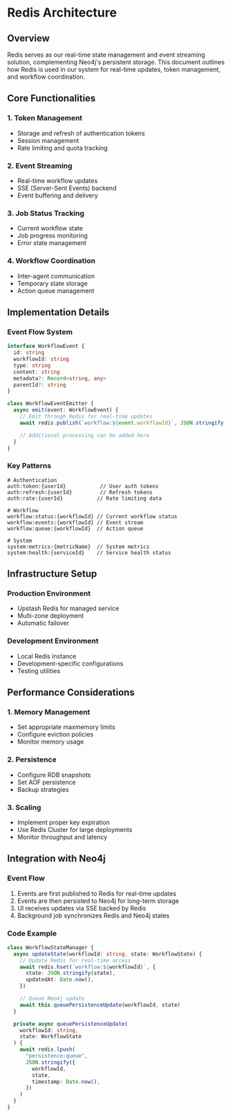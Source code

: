 # Redis Architecture

## Overview

Redis serves as our real-time state management and event streaming solution, complementing Neo4j's persistent storage. This document outlines how Redis is used in our system for real-time updates, token management, and workflow coordination.

## Core Functionalities

### 1. Token Management

- Storage and refresh of authentication tokens
- Session management
- Rate limiting and quota tracking

### 2. Event Streaming

- Real-time workflow updates
- SSE (Server-Sent Events) backend
- Event buffering and delivery

### 3. Job Status Tracking

- Current workflow state
- Job progress monitoring
- Error state management

### 4. Workflow Coordination

- Inter-agent communication
- Temporary state storage
- Action queue management

## Implementation Details

### Event Flow System

```typescript
interface WorkflowEvent {
  id: string
  workflowId: string
  type: string
  content: string
  metadata?: Record<string, any>
  parentId?: string
}

class WorkflowEventEmitter {
  async emit(event: WorkflowEvent) {
    // Emit through Redis for real-time updates
    await redis.publish(`workflow:${event.workflowId}`, JSON.stringify(event))

    // Additional processing can be added here
  }
}
```

### Key Patterns

```
# Authentication
auth:token:{userId}           // User auth tokens
auth:refresh:{userId}         // Refresh tokens
auth:rate:{userId}           // Rate limiting data

# Workflow
workflow:status:{workflowId} // Current workflow status
workflow:events:{workflowId} // Event stream
workflow:queue:{workflowId}  // Action queue

# System
system:metrics:{metricName}  // System metrics
system:health:{serviceId}    // Service health status
```

## Infrastructure Setup

### Production Environment

- Upstash Redis for managed service
- Multi-zone deployment
- Automatic failover

### Development Environment

- Local Redis instance
- Development-specific configurations
- Testing utilities

## Performance Considerations

### 1. Memory Management

- Set appropriate maxmemory limits
- Configure eviction policies
- Monitor memory usage

### 2. Persistence

- Configure RDB snapshots
- Set AOF persistence
- Backup strategies

### 3. Scaling

- Implement proper key expiration
- Use Redis Cluster for large deployments
- Monitor throughput and latency

## Integration with Neo4j

### Event Flow

1. Events are first published to Redis for real-time updates
2. Events are then persisted to Neo4j for long-term storage
3. UI receives updates via SSE backed by Redis
4. Background job synchronizes Redis and Neo4j states

### Code Example

```typescript
class WorkflowStateManager {
  async updateState(workflowId: string, state: WorkflowState) {
    // Update Redis for real-time access
    await redis.hset(`workflow:${workflowId}`, {
      state: JSON.stringify(state),
      updatedAt: Date.now(),
    })

    // Queue Neo4j update
    await this.queuePersistenceUpdate(workflowId, state)
  }

  private async queuePersistenceUpdate(
    workflowId: string,
    state: WorkflowState
  ) {
    await redis.lpush(
      "persistence:queue",
      JSON.stringify({
        workflowId,
        state,
        timestamp: Date.now(),
      })
    )
  }
}
```
